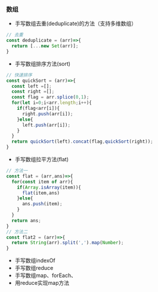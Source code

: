 
### 数组
- 手写数组去重(deduplicate)的方法（支持多维数组）
```js
// 去重
const deduplicate = (arr)=>{
  return [...new Set(arr)];
}
```
- 手写数组排序方法(sort)
```js
// 快速排序
const quickSort = (arr)=>{
  const left =[];
  const right =[];
  const flag = arr.splice(0,1);
  for(let i=0;i<arr.length;i++){
    if(flag<arr[i]){
      right.push(arr[i]);
    }else{
      left.push(arr[i]);
    }
  }
  return quickSort(left).concat(flag,quickSort(right));
}
```
- 手写数组拉平方法(flat)
```js
// 方法一
const flat = (arr,ans)=>{
  for(const item of arr){
    if(Array.isArray(item)){
      flat(item,ans)
    }else{
      ans.push(item);
    }
  }
  return ans;
}
// 方法二
const flat2 = (arr)=>{
  return String(arr).split(',').map(Number);
}
```
- 手写数组indexOf
- 手写数组reduce
- 手写数组map、forEach、
- 用reduce实现map方法